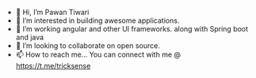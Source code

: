 - 👋 Hi, I’m Pawan Tiwari
- 👀 I’m interested in building awesome applications.
- 🌱 I’m working angular and other UI frameworks. along with Spring boot and java
- 💞️ I’m looking to collaborate on open source.
- 📫 How to reach me...
You can connect with me @ https://t.me/tricksense

<!---
pawanktiwari/pawanktiwari is a ✨ special ✨ repository because its `README.md` (this file) appears on your GitHub profile.
You can click the Preview link to take a look at your changes.
--->
